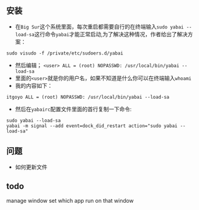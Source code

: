 ## 安装
- 在`Big Sur`这个系统里面，每次重启都需要自行的在终端输入`sudo yabai --load-sa`这行命令`yabai`才能正常启动,为了解决这种情况，作者给出了解决方案：
```shell
sudo visudo -f /private/etc/sudoers.d/yabai
```
- 然后编辑；
`<user> ALL = (root) NOPASSWD: /usr/local/bin/yabai --load-sa`
- 里面的`<user>`就是你的用户名，如果不知道是什么你可以在终端输入`whoami`  
- 我的内容如下：
``` shell
itgoyo ALL = (root) NOPASSWD: /usr/local/bin/yabai --load-sa
```
- 然后在`yabairc`配置文件里面的首行复制一下命令:
```shell
sudo yabai --load-sa
yabai -m signal --add event=dock_did_restart action="sudo yabai --load-sa"
```
## 问题
- 如何更新文件
## todo
manage window set which app run on that window

